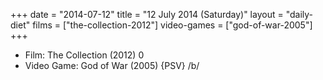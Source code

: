 +++
date = "2014-07-12"
title = "12 July 2014 (Saturday)"
layout = "daily-diet"
films = ["the-collection-2012"]
video-games = ["god-of-war-2005"]
+++


* Film: The Collection (2012) 0
* Video Game: God of War (2005) {PSV} /b/
